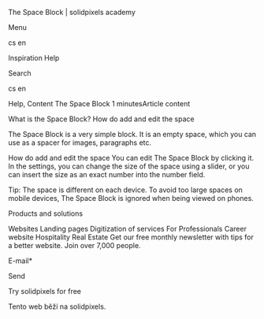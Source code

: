 <p>The Space Block | solidpixels academy</p>
<p>Menu</p>
<p>cs en</p>
<p>Inspiration Help</p>
<p>Search</p>
<p>cs en</p>
<p>Help, Content
The Space Block
1 minutesArticle content</p>
<p>What is the Space Block?
How do add and edit the space</p>
<p>The Space Block is a very simple block. It is an empty space, which you can use as a spacer for images, paragraphs etc.</p>
<p>How do add and edit the space
You can edit The Space Block by clicking it. In the settings, you can change the size of the space using a slider, or you can insert the size as an exact number into the number field.</p>
<p>Tip: The space is different on each device. To avoid too large spaces on mobile devices, The Space Block is ignored when being viewed on phones.</p>
<p>Products and solutions</p>
<p>Websites
Landing pages
Digitization of services
For Professionals
 Career website
Hospitality
Real Estate
 Get our free monthly newsletter with tips for a better website. Join over 7,000 people.</p>
<p>E-mail*</p>
<p>Send</p>
<p>Try solidpixels for free</p>
<p>Tento web běží na solidpixels.</p>